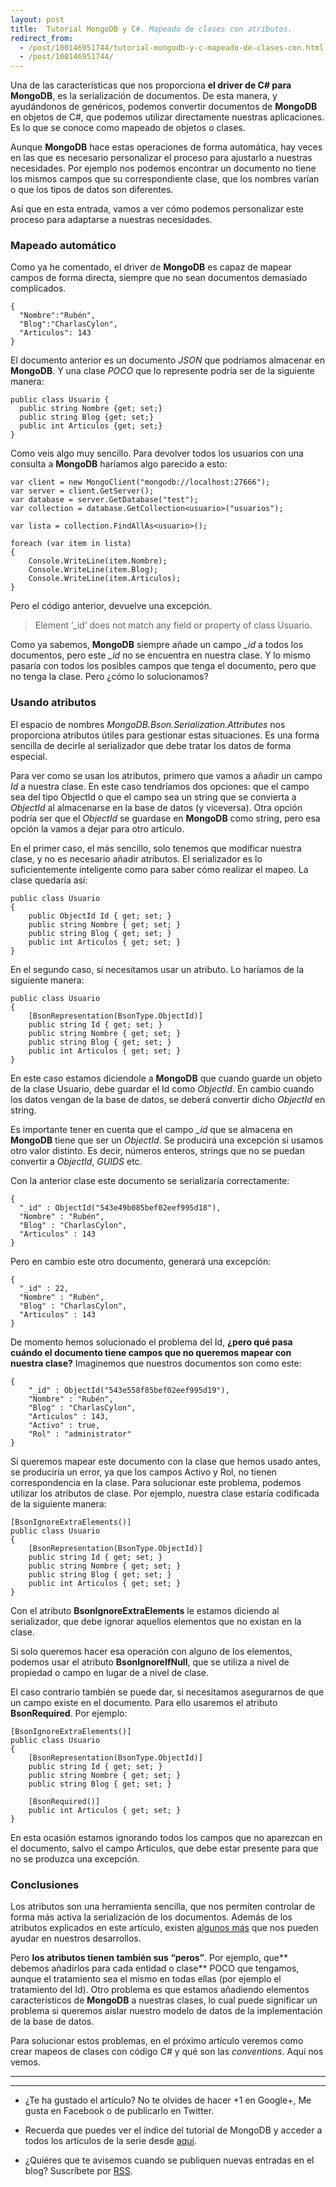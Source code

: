 ```yaml
---
layout: post
title:  Tutorial MongoDB y C#. Mapeado de clases con atributos.
redirect_from:
  - /post/100146951744/tutorial-mongodb-y-c-mapeado-de-clases-con.html
  - /post/100146951744/
---
```



<p>Una de las características que nos proporciona <strong>el driver de C# para MongoDB</strong>, es la serialización de documentos. De esta manera, y ayudándonos de genéricos, podemos convertir documentos de <strong>MongoDB</strong> en objetos de C#, que podemos utilizar directamente nuestras aplicaciones. Es lo que se conoce como mapeado de objetos o clases.</p>

<p>Aunque <strong>MongoDB</strong> hace estas operaciones de forma automática, hay veces en las que es necesario personalizar el proceso para ajustarlo a nuestras necesidades. Por ejemplo nos podemos encontrar un documento no tiene los mismos campos que su correspondiente clase, que los nombres varían o que los tipos de datos son diferentes.</p>

<p>Así que en esta entrada, vamos a ver cómo podemos personalizar este proceso para adaptarse a nuestras necesidades.</p>

<h3>Mapeado automático</h3>

<p>Como ya he comentado, el driver de <strong>MongoDB</strong> es capaz de mapear campos de forma directa, siempre que no sean documentos demasiado complicados.</p>

<pre><code>{
  "Nombre":"Rubén",
  "Blog":"CharlasCylon",
  "Articulos": 143
}
</code></pre>

<p>El documento anterior es un documento <em>JSON</em> que podríamos almacenar en <strong>MongoDB</strong>. Y una clase <em>POCO</em> que lo represente podría ser de la siguiente manera:</p>

<pre><code>public class Usuario {
  public string Nombre {get; set;}
  public string Blog {get; set;}
  public int Articulos {get; set;}
}
</code></pre>

<p>Como veis algo muy sencillo. Para devolver todos los usuarios con una consulta a <strong>MongoDB</strong> haríamos algo parecido a esto:</p>

<pre><code>var client = new MongoClient("mongodb://localhost:27666");
var server = client.GetServer();
var database = server.GetDatabase("test");
var collection = database.GetCollection&lt;usuario&gt;("usuarios");

var lista = collection.FindAllAs&lt;usuario&gt;();

foreach (var item in lista)
{
    Console.WriteLine(item.Nombre);
    Console.WriteLine(item.Blog);
    Console.WriteLine(item.Articulos);
}
</code></pre>

<p>Pero el código anterior, devuelve una excepción.</p>

<blockquote>
  <p>Element &rsquo;_id&rsquo; does not match any field or property of class Usuario.</p>
</blockquote>

<p>Como ya sabemos, <strong>MongoDB</strong> siempre añade un campo <em>_id</em> a todos los documentos, pero este <em>_id</em> no se encuentra en nuestra clase. Y lo mismo pasaría con todos los posibles campos que tenga el documento, pero que no tenga la clase. Pero ¿cómo lo solucionamos?</p>

<h3>Usando atributos</h3>

<p>El espacio de nombres <em>MongoDB.Bson.Serialization.Attributes</em> nos proporciona atributos útiles para gestionar estas situaciones. Es una forma sencilla de decirle al serializador que debe tratar los datos de forma especial.</p>

<p>Para ver como se usan los atributos, primero que vamos a añadir un campo <em>Id</em> a nuestra clase. En este caso tendríamos dos opciones: que el campo sea del tipo ObjectId o que el campo sea un string que se convierta a <em>ObjectId</em> al almacenarse en la base de datos (y viceversa). Otra opción podría ser que el <em>ObjectId</em> se guardase en <strong>MongoDB</strong> como string, pero esa opción la vamos a dejar para otro artículo.</p>

<p>En el primer caso, el más sencillo, solo tenemos que modificar nuestra clase, y no es necesario añadir atributos. El serializador es lo suficientemente inteligente como para saber cómo realizar el mapeo. La clase quedaría así:</p>

<pre><code>public class Usuario
{
    public ObjectId Id { get; set; }
    public string Nombre { get; set; }
    public string Blog { get; set; }
    public int Articulos { get; set; }
} 
</code></pre>

<p>En el segundo caso, sí necesitamos usar un atributo. Lo haríamos de la siguiente manera:</p>

<pre><code>public class Usuario
{
    [BsonRepresentation(BsonType.ObjectId)]
    public string Id { get; set; }
    public string Nombre { get; set; }
    public string Blog { get; set; }
    public int Articulos { get; set; }
}
</code></pre>

<p>En este caso estamos diciendole a <strong>MongoDB</strong> que cuando guarde un objeto de la clase Usuario, debe guardar el Id como <em>ObjectId</em>. En cambio cuando los datos vengan de la base de datos, se deberá convertir dicho <em>ObjectId</em> en string.</p>

<p>Es importante tener en cuenta que el campo <em>_id</em> que se almacena en <strong>MongoDB</strong> tiene que ser un <em>ObjectId</em>. Se producirá una excepción si usamos otro valor distinto. Es decir, números enteros, strings que no se puedan convertir a <em>ObjectId</em>, <em>GUIDS</em> etc.</p>

<p>Con la anterior clase este documento se serializaría correctamente:</p>

<pre><code>{
  "_id" : ObjectId("543e49b085bef02eef995d18"),
  "Nombre" : "Rubén",
  "Blog" : "CharlasCylon",
  "Articulos" : 143
}
</code></pre>

<p>Pero en cambio este otro documento, generará una excepción:</p>

<pre><code>{
  "_id" : 22,
  "Nombre" : "Rubén",
  "Blog" : "CharlasCylon",
  "Articulos" : 143
}
</code></pre>

<p>De momento hemos solucionado el problema del Id, <strong>¿pero qué pasa cuándo el documento tiene campos que no queremos mapear con nuestra clase?</strong> Imaginemos que nuestros documentos son como este:</p>

<pre><code>{
    "_id" : ObjectId("543e558f85bef02eef995d19"),
    "Nombre" : "Rubén",
    "Blog" : "CharlasCylon",
    "Articulos" : 143,
    "Activo" : true,
    "Rol" : "administrator"
}
</code></pre>

<p>Si queremos mapear este documento con la clase que hemos usado antes, se produciría un error, ya que los campos Activo y Rol, no tienen correspondencia en la clase. Para solucionar este problema, podemos utilizar los atributos de clase. Por ejemplo, nuestra clase estaría codificada de la siguiente manera:</p>

<pre><code>[BsonIgnoreExtraElements()]
public class Usuario
{
    [BsonRepresentation(BsonType.ObjectId)]
    public string Id { get; set; }
    public string Nombre { get; set; }
    public string Blog { get; set; }
    public int Articulos { get; set; }
}
</code></pre>

<p>Con el atributo <strong>BsonIgnoreExtraElements</strong> le estamos diciendo al serializador, que debe ignorar aquellos elementos que no existan en la clase.</p>

<p>Si solo queremos hacer esa operación con alguno de los elementos, podemos usar el atributo <strong>BsonIgnoreIfNull</strong>, que se utiliza a nivel de propiedad o campo en lugar de a nivel de clase.</p>

<p>El caso contrario también se puede dar,  si necesitamos asegurarnos de que un campo existe en el documento. Para ello usaremos el atributo <strong>BsonRequired</strong>. Por ejemplo:</p>

<pre><code>[BsonIgnoreExtraElements()]
public class Usuario
{
    [BsonRepresentation(BsonType.ObjectId)]
    public string Id { get; set; }
    public string Nombre { get; set; }
    public string Blog { get; set; }  

    [BsonRequired()]
    public int Articulos { get; set; }
}
</code></pre>

<p>En esta ocasión estamos ignorando todos los campos que no aparezcan en el documento, salvo el campo Articulos, que debe estar presente para que no se produzca una excepción.</p>

<h3>Conclusiones</h3>

<p>Los atributos son una herramienta sencilla, que nos permiten controlar de forma más activa la serialización de los documentos. Además de los atributos explicados en este artículo, existen <a href="http://api.mongodb.org/csharp/1.1/html/7c3829d2-ad42-6bbc-40c6-c2adca36078b.htm">algunos más</a> que nos pueden ayudar en nuestros desarrollos.</p>

<p>Pero <strong>los atributos tienen también sus &ldquo;peros&rdquo;</strong>. Por ejemplo, que** debemos añadirlos para cada entidad o clase** POCO que tengamos, aunque el tratamiento sea el mismo en todas ellas (por ejemplo el tratamiento del Id). Otro problema es que estamos añadiendo elementos característicos de <strong>MongoDB</strong> a nuestras clases, lo cual puede significar un problema si queremos aislar nuestro modelo de datos de la implementación de la base de datos.</p>

<p>Para solucionar estos problemas, en el próximo artículo veremos como crear mapeos de clases con código C# y qué son las <em>conventions</em>. Aquí nos vemos.</p>

<hr><hr><ul><li><p>¿Te ha gustado el artículo? No te olvides de hacer +1 en Google+, Me gusta en Facebook o de publicarlo en Twitter.</p></li>
<li><p>Recuerda que puedes ver el índice del tutorial de MongoDB y acceder a todos los artículos de la serie desde <a href="http://www.charlascylon.com/mongodb" title="Enlace a página principal del tutorial">aquí</a>.</p></li>
<li><p>¿Quiéres que te avisemos cuando se publiquen nuevas entradas en el blog? Suscríbete por <a href="feed://www.charlascylon.com/feed.xml" title="Suscripción RSS">RSS</a>. </p></li>
</ul>
